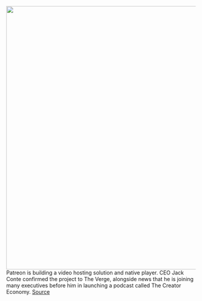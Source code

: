 <img src='https://cdn.vox-cdn.com/thumbor/JVlP2YnncyolQmWaEwdjd0MU1w0=/0x0:1600x800/1200x800/filters:focal(672x272:928x528)/cdn.vox-cdn.com/uploads/chorus_image/image/70127711/International_Patreon_send.0.jpg' width='700px' /><br/>
Patreon is building a video hosting solution and native player. CEO Jack Conte confirmed the project to The Verge, alongside news that he is joining many executives before him in launching a podcast called The Creator Economy.
<a href='https://www.theverge.com/2021/11/11/22774301/patreon-jack-conte-video-player-podcast-youtube-launch'> Source <a/>